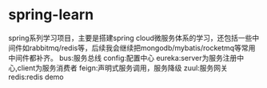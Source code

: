 # spring-learn
spring系列学习项目，主要是搭建spring cloud微服务体系的学习，还包括一些中间件如rabbitmq/redis等，后续我会继续把mongodb/mybatis/rocketmq等常用中间件都补齐。
bus:服务总线
config:配置中心
eureka:server为服务注册中心,client为服务消费者
feign:声明式服务调用，服务降级
zuul:服务网关
redis:redis demo
